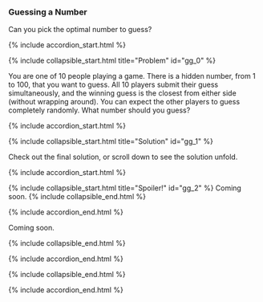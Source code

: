 ### Guessing a Number

Can you pick the optimal number to guess?

{% include accordion_start.html %}

<!-- Problem start -->
{% include collapsible_start.html title="Problem" id="gg_0" %}

You are one of 10 people playing a game. There is a hidden number, from 1 to 100, that you want to guess. All 10 players submit their guess simultaneously, and the winning guess is the closest from either side (without wrapping around). You can expect the other players to guess completely randomly. What number should you guess?

<!-- Problem nested start -->
{% include accordion_start.html %}

<!-- Solution start -->
{% include collapsible_start.html title="Solution" id="gg_1" %}

Check out the final solution, or scroll down to see the solution unfold.

<!-- Solution nested start -->
{% include accordion_start.html %}

<!-- Spoiler -->
{% include collapsible_start.html title="Spoiler!" id="gg_2" %}
Coming soon.
{% include collapsible_end.html %}

<!-- Solution nested end -->
{% include accordion_end.html %}

Coming soon.

<!-- Solution end -->
{% include collapsible_end.html %}

<!-- Problem nested end -->
{% include accordion_end.html %}

<!-- Problem end -->
{% include collapsible_end.html %}
    
{% include accordion_end.html %}
